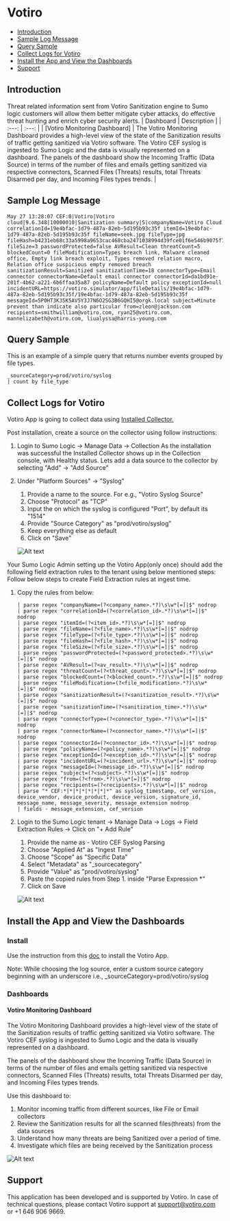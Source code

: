 # Votiro

- [Introduction](#introduction)
- [Sample Log Message](#sample-log-message)
- [Query Sample](#query-sample)
- [Collect Logs for Votiro](#collect-logs-for-votiro)
- [Install the App and View the Dashboards](#install-the-app-and-view-the-dashboards)
- [Support](#support)

## Introduction
  Threat related information sent from Votiro Sanitization engine to Sumo logic customers will allow them better mitigate cyber attacks, do effective threat hunting and enrich cyber security alerts.
  | Dashboard | Description    |
  | :---:   | :---: |
  | [Votiro Monitoring Dashboard] | The Votiro Monitoring Dashboard provides a high-level view of the state of the Sanitization results of traffic getting sanitized via Votiro software. The Votiro CEF syslog is ingested to Sumo Logic and the data is visually represented on a dashboard. The panels of the dashboard show the Incoming Traffic (Data Source) in terms of the number of files and emails getting sanitized via respective connectors, Scanned Files (Threats) results, total Threats Disarmed per day, and Incoming Files types trends. |


## Sample Log Message


```text
May 27 13:28:07 CEF:0|Votiro|Votiro cloud|9.6.348|10000010|Sanitization summary|5|companyName=Votiro Cloud correlationId=19e4bfac-1d79-487a-82eb-5d195b93c35f itemId=19e4bfac-1d79-487a-82eb-5d195b93c35f fileName=seek.jpg fileType=jpg fileHash=b4231eb68c33a5998a9653cac468cba2471038994d39fce01f6e546b9075f700 fileSize=3 passwordProtected=false AVResult=Clean threatCount=5 blockedCount=0 fileModification=Types breach link, Malware cleaned office, Empty link breach exploit, Types removed relation macro, Relation office suspicious empty removed breach sanitizationResult=Sanitized sanitizationTime=18 connectorType=Email connector connectorName=Default email connector connectorId=da1bd91e-201f-4b62-a221-6b6ffaa35a87 policyName=Default policy exceptionId=null incidentURL=https://votiro.simulator/app/fileDetails/19e4bfac-1d79-487a-82eb-5d195b93c35f/19e4bfac-1d79-487a-82eb-5d195b93c35f messageId=5P0HT3K35K5AV5Y3J7N6O2SG3B6GQHI5@orgk.local subject=Minute prevent than indicate also particular from=zleon@jackson.com recipients=smithwilliam@votiro.com, ryan25@votiro.com, mannelizabeth@votiro.com, liualyssa@harris-young.com
```

## Query Sample

This is an example of a simple query that returns number events grouped by file types.

```text
_sourceCategory=prod/votiro/syslog
| count by file_type
```

## Collect Logs for Votiro

Votiro App is going to collect data using [Installed Collector.](https://help.sumologic.com/docs/send-data/installed-collectors/)

Post installation, create a source on the collector using follow instructions:
1. Login to Sumo Logic -> Manage Data -> Collection
   As the installation was successful the Installed Collector shows up in the Collection console, with Healthy status.
   Lets add a data source to the collector by selecting "Add" -> "Add Source" 

2. Under "Platform Sources" -> "Syslog"	
    1. Provide a name to the source. 
        For e.g., "Votiro Syslog Source"
    2. Choose "Protocol" as "TCP"
    3. Input the on which the syslog is configured "Port", by default its "1514"
    4. Provide "Source Category" as "prod/votiro/syslog"
    5. Keep everything else as default
    6. Click on "Save”

    ![Alt text](resources/screenshots/Syslog_Collector_Config.png?raw=true "Syslog Collector Config")


Your Sumo Logic Admin setting up the Votiro App(only once) should add the following field extraction rules to the tenant using below mentioned steps:
Follow below steps to create Field Extraction rules at ingest time.
1. Copy the rules from below:
    ```text
    | parse regex "companyName=(?<company_name>.*?)\s\w*[=]|$" nodrop
    | parse regex "correlationId=(?<correlation_id>.*?)\s\w*[=]|$" nodrop
    | parse regex "itemId=(?<item_id>.*?)\s\w*[=]|$" nodrop
    | parse regex "fileName=(?<file_name>.*?)\s\w*[=]|$" nodrop
    | parse regex "fileType=(?<file_type>.*?)\s\w*[=]|$" nodrop
    | parse regex "fileHash=(?<file_hash>.*?)\s\w*[=]|$" nodrop
    | parse regex "fileSize=(?<file_size>.*?)\s\w*[=]|$" nodrop
    | parse regex "passwordProtected=(?<password_protected>.*?)\s\w*[=]|$" nodrop
    | parse regex "AVResult=(?<av_result>.*?)\s\w*[=]|$" nodrop
    | parse regex "threatCount=(?<threat_count>.*?)\s\w*[=]|$" nodrop
    | parse regex "blockedCount=(?<blocked_count>.*?)\s\w*[=]|$" nodrop
    | parse regex "fileModification=(?<file_modification>.*?)\s\w*[=]|$" nodrop
    | parse regex "sanitizationResult=(?<sanitization_result>.*?)\s\w*[=]|$" nodrop
    | parse regex "sanitizationTime=(?<sanitization_time>.*?)\s\w*[=]|$" nodrop
    | parse regex "connectorType=(?<connector_type>.*?)\s\w*[=]|$" nodrop
    | parse regex "connectorName=(?<connector_name>.*?)\s\w*[=]|$" nodrop
    | parse regex "connectorId=(?<connector_id>.*?)\s\w*[=]|$" nodrop
    | parse regex "policyName=(?<policy_name>.*?)\s\w*[=]|$" nodrop
    | parse regex "exceptionId=(?<exception_id>.*?)\s\w*[=]|$" nodrop
    | parse regex "incidentURL=(?<incident_url>.*?)\s\w*[=]|$" nodrop
    | parse regex "messageId=(?<message_id>.*?)\s\w*[=]|$" nodrop
    | parse regex "subject=(?<subject>.*?)\s\w*[=]|$" nodrop
    | parse regex "from=(?<from>.*?)\s\w*[=]|$" nodrop
    | parse regex "recipients=(?<recipients>.*?)\s\w*[=]|$" nodrop
    | parse "* CEF:*|*|*|*|*|*|*|*" as syslog_timestamp, cef_version, device_vendor, device_product, device_version, signature_id,  message_name, message_severity, message_extension nodrop
    | fields - message_extension, cef_version
    ```

2. Login to the Sumo Logic tenant -> Manage Data -> Logs -> Field Extraction Rules -> Click on "+ Add Rule"
    1. Provide the name as - Votiro CEF Syslog Parsing
    2. Choose "Applied At" as "Ingest Time"
    3. Choose "Scope" as "Specific Data"
    4. Select "Metadata" as "_sourcecategory"
    5. Provide "Value" as "prod/votiro/syslog"
    6. Paste the copied rules from Step 1. inside "Parse Expression *"
    7. Click on Save

    ![Alt text](resources/screenshots/Field_Extraction_Rules.png?raw=true)



## Install the App and View the Dashboards

### Install

Use the instruction from this [doc](https://help.sumologic.com/docs/get-started/apps-integrations/#install-apps-from-the-library) to install the Votiro App.

Note: While choosing the log source, enter a custom source category beginning with an underscore i.e., _sourceCategory=prod/votiro/syslog

### Dashboards

#### Votiro Monitoring Dashboard

The Votiro Monitoring Dashboard provides a high-level view of the state of the Sanitization results of traffic getting sanitized via Votiro software. The Votiro CEF syslog is ingested to Sumo Logic and the data is visually represented on a dashboard. 

The panels of the dashboard show the Incoming Traffic (Data Source) in terms of the number of files and emails getting sanitized via respective connectors, Scanned Files (Threats) results, total Threats Disarmed per day, and Incoming Files types trends.

Use this dashboard to:
1. Monitor incoming traffic from different sources, like File or Email collectors
2. Review the Sanitization results for all the scanned files(threats) from the data sources
3. Understand how many threats are being Sanitized over a period of time.                               
4. Investigate which files are being received by the Sanitization process

![Alt text](resources/screenshots/Votiro_Monitoring_Dashboard.png?raw=true)

## Support

This application has been developed and is supported by Votiro. In case of technical questions, please contact Votiro support at support@votiro.com or +1 646 906 9669.

